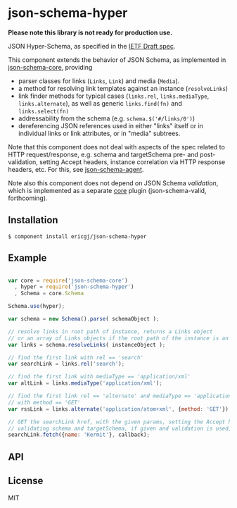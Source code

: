 
# json-schema-hyper

**Please note this library is not ready for production use.**

JSON Hyper-Schema, as specified in the [IETF Draft spec][spec].

This component extends the behavior of JSON Schema, as implemented in 
[json-schema-core][core], providing 

- parser classes for links (`Links`, `Link`) and media (`Media`). 
- a method for resolving link templates against an instance (`resolveLinks`)
- link finder methods for typical cases (`links.rel`, `links.mediaType`,
`links.alternate`), as well as generic `links.find(fn)` and `links.select(fn)`
- addressability from the schema (e.g. `schema.$('#/links/0')`)
- dereferencing JSON references used in either "links" itself or in 
individual links or link attributes, or in "media" subtrees.

Note that this component does not deal with aspects of the spec related to
HTTP request/response, e.g. schema and targetSchema pre- and post- 
validation, setting Accept headers, instance correlation via HTTP response 
headers, etc. For this, see [json-schema-agent][agent].

Note also this component does not depend on JSON Schema *validation*, which
is implemented as a separate [core][core] plugin (json-schema-valid, 
forthcoming).


## Installation

    $ component install ericgj/json-schema-hyper


## Example

  ```javascript
  
  var core = require('json-schema-core')
    , hyper = require('json-schema-hyper')
    , Schema = core.Schema

  Schema.use(hyper);

  var schema = new Schema().parse( schemaObject );
  
  // resolve links in root path of instance, returns a Links object
  // or an array of Links objects if the root path of the instance is an array
  var links = schema.resolveLinks( instanceObject );

  // find the first link with rel == 'search'
  var searchLink = links.rel('search');

  // find the first link with mediaType == 'application/xml'
  var altLink = links.mediaType('application/xml');

  // find the first link rel == 'alternate' and mediaType == 'application/xml',
  // with method == 'GET'
  var rssLink = links.alternate('application/atom+xml', {method: 'GET'});

  // GET the searchLink href, with the given params, setting the Accept header, 
  // validating schema and targetSchema, if given and validation is used, etc.
  searchLink.fetch({name: 'Kermit'}, callback);
 
 
  ```

## API
   

## License

  MIT

[spec]: http://tools.ietf.org/html/draft-luff-json-hyper-schema-00
[core]: https://github.com/ericgj/json-schema-core
[agent]: https://github.com/ericgj/json-schema-agent



